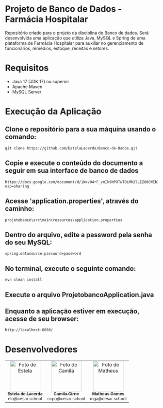 # Projeto de Banco de Dados - Farmácia Hospitalar
Repositório criado para o projeto da disciplina de Banco de dados. Será desenvolvida uma aplicação que utiliza Java, MySQL e Spring de uma plataforma de Farmácia Hospitalar para auxiliar no gerenciamento de funcionários, remédios, estoque, receitas e setores.

# Requisitos
- Java 17 (JDK 17) ou superior<br>
- Apache Maven <br>
- MySQL Server <br>

# Execução da Aplicação

## Clone o repositório para a sua máquina usando o comando:  
    git clone https://github.com/EstelaLacerda/Banco-de-Dados.git

## Copie e execute o conteúdo do documento a seguir em sua interface de banco de dados
    https://docs.google.com/document/d/1WxvO4rF_vmIk9NPOTwTDiMh2lLEZ80CWEb3GYlOLveU/edit?usp=sharing
    
## Acesse 'application.properties', através do caminho:
    projetobanco\src\main\resources\application.properties

## Dentro do arquivo, edite a password pela senha do seu MySQL:
    spring.datasource.password=password

## No terminal, execute o seguinte comando:   
    mvn clean install

## Execute o arquivo ProjetobancoApplication.java

## Enquanto a aplicação estiver em execução, acesse de seu browser:
    http://localhost:8080/

# Desenvolvedores
<table>
  <tr>
    <td align="center">
      <a href="https://github.com/EstelaLacerda">
        <img src="https://avatars.githubusercontent.com/u/117921412?v=4" width="100px;" alt="Foto de Estela"/><br>
        <sub>
          <b>Estela de Lacerda</b>
        </sub>
      </a>
      <br>
      <sub>elo@cesar.school</sub>
    </td>
    <td align="center">
      <a href="https://github.com/camilacirne">
        <img src="https://avatars.githubusercontent.com/u/28824856?v=4" width="100px;" alt="Foto de Camila"/><br>
        <sub>
          <b>Camila Cirne</b>
        </sub>
      </a>      
      <br>
      <sub>ccpo@cesar.school</sub>
    </td>
    <td align="center">
      <a href="https://github.com/MatheusGom">
        <img src="https://avatars.githubusercontent.com/u/117746778?v=4" width="100px;" alt="Foto de Matheus"/><br>
        <sub>
          <b>Matheus Gomes</b>
        </sub>
      </a>      
      <br>
      <sub>mga@cesar.school</sub>
    </td>
  </tr>
</table>

  </tr>
</table>
